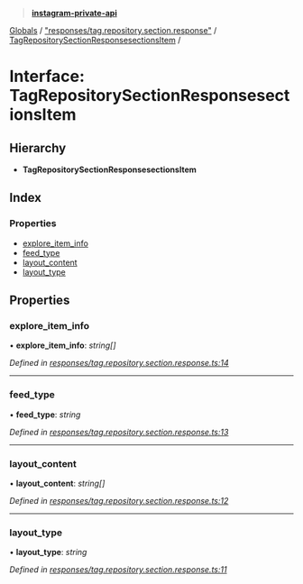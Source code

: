 > **[instagram-private-api](../README.md)**

[Globals](../README.md) / ["responses/tag.repository.section.response"](../modules/_responses_tag_repository_section_response_.md) / [TagRepositorySectionResponsesectionsItem](_responses_tag_repository_section_response_.tagrepositorysectionresponsesectionsitem.md) /

# Interface: TagRepositorySectionResponsesectionsItem

## Hierarchy

* **TagRepositorySectionResponsesectionsItem**

## Index

### Properties

* [explore_item_info](_responses_tag_repository_section_response_.tagrepositorysectionresponsesectionsitem.md#explore_item_info)
* [feed_type](_responses_tag_repository_section_response_.tagrepositorysectionresponsesectionsitem.md#feed_type)
* [layout_content](_responses_tag_repository_section_response_.tagrepositorysectionresponsesectionsitem.md#layout_content)
* [layout_type](_responses_tag_repository_section_response_.tagrepositorysectionresponsesectionsitem.md#layout_type)

## Properties

###  explore_item_info

• **explore_item_info**: *string[]*

*Defined in [responses/tag.repository.section.response.ts:14](https://github.com/dilame/instagram-private-api/blob/173bc62/src/responses/tag.repository.section.response.ts#L14)*

___

###  feed_type

• **feed_type**: *string*

*Defined in [responses/tag.repository.section.response.ts:13](https://github.com/dilame/instagram-private-api/blob/173bc62/src/responses/tag.repository.section.response.ts#L13)*

___

###  layout_content

• **layout_content**: *string[]*

*Defined in [responses/tag.repository.section.response.ts:12](https://github.com/dilame/instagram-private-api/blob/173bc62/src/responses/tag.repository.section.response.ts#L12)*

___

###  layout_type

• **layout_type**: *string*

*Defined in [responses/tag.repository.section.response.ts:11](https://github.com/dilame/instagram-private-api/blob/173bc62/src/responses/tag.repository.section.response.ts#L11)*